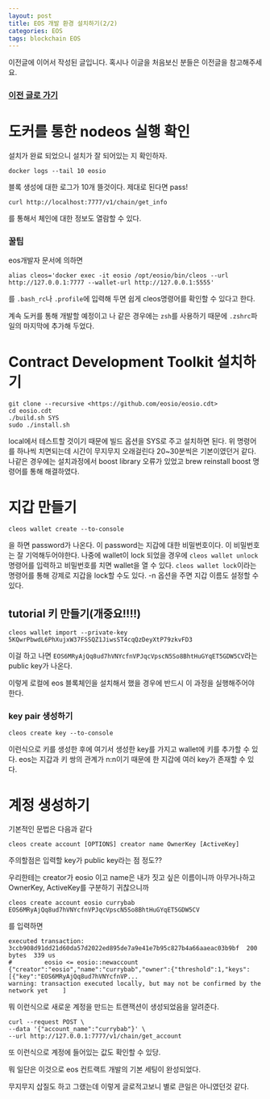 ```yaml
---
layout: post
title: EOS 개발 환경 설치하기(2/2)
categories: EOS
tags: blockchain EOS
---
```


이전글에 이어서 작성된 글입니다. 혹시나 이글을 처음보신 분들은 이전글을 참고해주세요.
### [이전 글로 가기](../20180929EOS-Start(1))

도커를 통한 nodeos 실행 확인
===
설치가 완료 되었으니 설치가 잘 되어있는 지 확인하자.
```
docker logs --tail 10 eosio
```
블록 생성에 대한 로그가 10개 뜰것이다. 제대로 된다면 pass!


```
curl http://localhost:7777/v1/chain/get_info
```
를 통해서 체인에 대한 정보도 열람할 수 있다.

### 꿀팁

eos개발자 문서에 의하면
```
alias cleos='docker exec -it eosio /opt/eosio/bin/cleos --url http://127.0.0.1:7777 --wallet-url http://127.0.0.1:5555'
```
를 `.bash_rc`나 `.profile`에 입력해 두면 쉽게 cleos명령어를 확인할 수 있다고 한다.

계속 도커를 통해 개발할 예정이고 나 같은 경우에는 `zsh`를 사용하기 때문에 `.zshrc`파일의 마지막에 추가해 두었다.

Contract Development Toolkit 설치하기
===
```
git clone --recursive <https://github.com/eosio/eosio.cdt>
cd eosio.cdt
./build.sh SYS
sudo ./install.sh
```
local에서 테스트할 것이기 때문에 빌드 옵션을 SYS로 주고 설치하면 된다.
위 명령어를 하나씩 치면되는데 시간이 무지무지 오래걸린다 20~30분씩은 기본이였던거 같다.
나같은 경우에는 설치과정에서 boost library 오류가 있었고 brew reinstall boost 명령어를 통해 해결하였다.

지갑 만들기
===
```
cleos wallet create --to-console
```
을 하면 password가 나온다. 이 password는 지갑에 대한 비밀번호이다. 이 비밀번호는 잘 기억해두어야한다.
나중에 wallet이 lock 되었을 경우에 `cleos wallet unlock` 명령어를 입력하고 비밀번호를 치면 wallet을 열 수 있다.
`cleos wallet lock`이라는 명령어를 통해 강제로 지갑을 lock할 수도 있다.
-n 옵션을 주면 지갑 이름도 설정할 수 있다.

## tutorial 키 만들기(개중요!!!!)
```
cleos wallet import --private-key 5KQwrPbwdL6PhXujxW37FSSQZ1JiwsST4cqQzDeyXtP79zkvFD3
```
이걸 하고 나면 `EOS6MRyAjQq8ud7hVNYcfnVPJqcVpscN5So8BhtHuGYqET5GDW5CV`라는 public key가 나온다.

이렇게 로컬에 eos 블록체인을 설치해서 했을 경우에 반드시 이 과정을 실행해주어야 한다.

### key pair 생성하기
```
cleos create key --to-console
```
이런식으로 키를 생성한 후에 여기서 생성한 key를 가지고 wallet에 키를 추가할 수 있다. eos는 지갑과 키 쌍의 관계가 n:n이기 때문에 한 지갑에 여러 key가 존재할 수 있다.

계정 생성하기
===

기본적인 문법은 다음과 같다
```
cleos create account [OPTIONS] creator name OwnerKey [ActiveKey]
```
주의할점은 입력할 key가 public key라는 점 정도??

우리한테는 creator가 eosio 이고 name은 내가 짓고 싶은 이름이니까 아무거나하고 OwnerKey, ActiveKey를 구분하기 귀찮으니까
```
cleos create account eosio currybab EOS6MRyAjQq8ud7hVNYcfnVPJqcVpscN5So8BhtHuGYqET5GDW5CV
```
를 입력하면

```
executed transaction: 3ccb908d91dd21d60da57d2022ed895de7a9e41e7b95c827b4a66aaeac03b9bf  200 bytes  339 us
#         eosio <= eosio::newaccount            {"creator":"eosio","name":"currybab","owner":{"threshold":1,"keys":[{"key":"EOS6MRyAjQq8ud7hVNYcfnVP...
warning: transaction executed locally, but may not be confirmed by the network yet    ]
```
뭐 이런식으로 새로운 계정을 만드는 트랜잭션이 생성되었음을 알려준다.

```
curl --request POST \
--data '{"account_name":"currybab"}' \
--url http://127.0.0.1:7777/v1/chain/get_account
```
또 이런식으로 계정에 들어있는 값도 확인할 수 있당.

뭐 일단은 이것으로 eos 컨트랙트 개발의 기본 세팅이 완성되었다.

무지무지 삽질도 하고 그랬는데 이렇게 글로적고보니 별로 큰일은 아니였던것 같다.